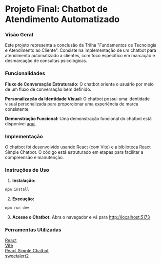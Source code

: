 # Projeto Final: Chatbot de Atendimento Automatizado

### Visão Geral
Este projeto representa a conclusão da Trilha "Fundamentos de Tecnologia e Atendimento ao Cliente". Consiste na implementação de um chatbot para atendimento automatizado a clientes, com foco específico em marcação e desmarcação de consultas psicológicas. 

### Funcionalidades
**Fluxo de Conversação Estruturado:** O chatbot orienta o usuário por meio de um fluxo de conversação bem definido.

**Personalização da Identidade Visual:** O chatbot possui uma identidade visual personalizada para proporcionar uma experiência de marca consistente.

**Demonstração Funcional:** Uma demonstração funcional do chatbot está disponível [aqui](https://jolly-alpaca-356c20.netlify.app/).

### Implementação
O chatbot foi desenvolvido usando React (com Vite) e a biblioteca React Simple Chatbot. O código está estruturado em etapas para facilitar a compreensão e manutenção.

### Instruções de Uso
1. **Instalação:**

```js
npm install
```

2. **Execução:**

```js
npm run dev
```
3. **Acesse o Chatbot:**
Abra o navegador e vá para <http://localhost:5173>

### Ferramentas Utilizadas
[React](https://react.dev/)  
[Vite](https://pt.vitejs.dev/)  
[React Simple Chatbot](https://lucasbassetti.com.br/react-simple-chatbot/)  
[sweetalert2](https://sweetalert2.github.io/)
